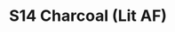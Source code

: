 ---
title: S14 Charcoal (Lit AF)
permalink: "/teams/s14-charcoal"
members:
- Brian Hotchkiss - Captain
- John Boyd - QB
- Alex Anzures
- Alex Payne
- Binh Ly
- Brian Donohoe
- Daniel Honberg
- Darwin Pham
- Ken Green
- Kori Levi-Menzi
- Marcus Boyce
- Sean Karson
- Tucker Biffel
teamid: 5093
name: S14 Charcoal
color: Lit AF
division: ''
---